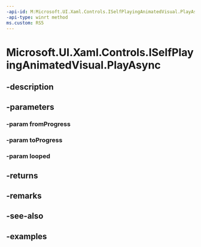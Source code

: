 ```yaml
---
-api-id: M:Microsoft.UI.Xaml.Controls.ISelfPlayingAnimatedVisual.PlayAsync(System.Double,System.Double,System.Boolean)
-api-type: winrt method
ms.custom: RS5
---
```


<!-- Method syntax.
public IAsyncAction ISelfPlayingAnimatedVisual.PlayAsync(Double fromProgress, Double toProgress, Boolean looped)
-->

# Microsoft.UI.Xaml.Controls.ISelfPlayingAnimatedVisual.PlayAsync

## -description

## -parameters
### -param fromProgress

### -param toProgress

### -param looped

## -returns

## -remarks

## -see-also

## -examples

